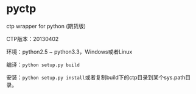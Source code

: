 pyctp
=====

ctp wrapper for python (期货版)

CTP版本：20130402

环境：python2.5 ~ python3.3，Windows或者Linux

编译：`python setup.py build`

安装：`python setup.py install`或者复制build下的ctp目录到某个sys.path目录。
